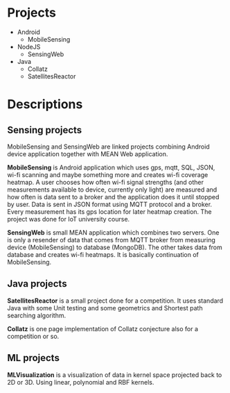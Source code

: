 # Projects
* Android
  * MobileSensing
* NodeJS
  * SensingWeb
* Java
  * Collatz
  * SatellitesReactor

# Descriptions
## Sensing projects
MobileSensing and SensingWeb are linked projects combining Android device application together with MEAN Web application.

**MobileSensing** is Android application which uses gps, mqtt, SQL, JSON, wi-fi scanning and maybe something more and creates wi-fi coverage heatmap. A user chooses how often wi-fi signal strengths (and other measurements available to device, currently only light) are measured and how often is data sent to a broker and the application does it until stopped by user. Data is sent in JSON format using MQTT protocol and a broker. Every measurement has its gps location for later heatmap creation. The project was done for IoT university course.

**SensingWeb** is small MEAN application which combines two servers. One is only a resender of data that comes from MQTT broker from measuring device (MobileSensing) to database (MongoDB). The other takes data from database and creates wi-fi heatmaps. It is basically continuation of MobileSensing.

## Java projects

**SatellitesReactor** is a small project done for a competition. It uses standard Java with some Unit testing and some geometrics and Shortest path searching algorithm.

**Collatz** is one page implementation of Collatz conjecture also for a competition or so.

## ML projects
**MLVisualization** is a visualization of data in kernel space projected back to 2D or 3D. Using linear, polynomial and RBF kernels.
